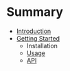 # Summary

* [Introduction](README.md)
* [Getting Started](getting_started/README.md)
   * Installation
   * [Usage](getting_started/usage.md)
   * [API](getting_started/api.md)

